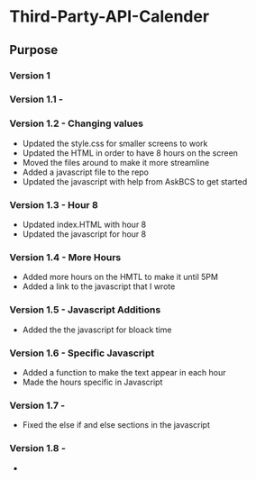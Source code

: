 # Third-Party-API-Calender

## Purpose

### Version 1

### Version 1.1 - 

### Version 1.2 - Changing values
* Updated the style.css for smaller screens to work
* Updated the HTML in order to have 8 hours on the screen
* Moved the files around to make it more streamline
* Added a javascript file to the repo
* Updated the javascript with help from AskBCS to get started

### Version 1.3 - Hour 8
* Updated index.HTML with hour 8
* Updated the javascript for hour 8

### Version 1.4 - More Hours
* Added more hours on the HMTL to make it until 5PM
* Added a link to the javascript that I wrote

### Version 1.5 - Javascript Additions
* Added the the javascript for bloack time

### Version 1.6 - Specific Javascript
* Added a function to make the text appear in each hour
* Made the hours specific in Javascript

### Version 1.7 - 
* Fixed the else if and else sections in the javascript

### Version 1.8 - 
* 

